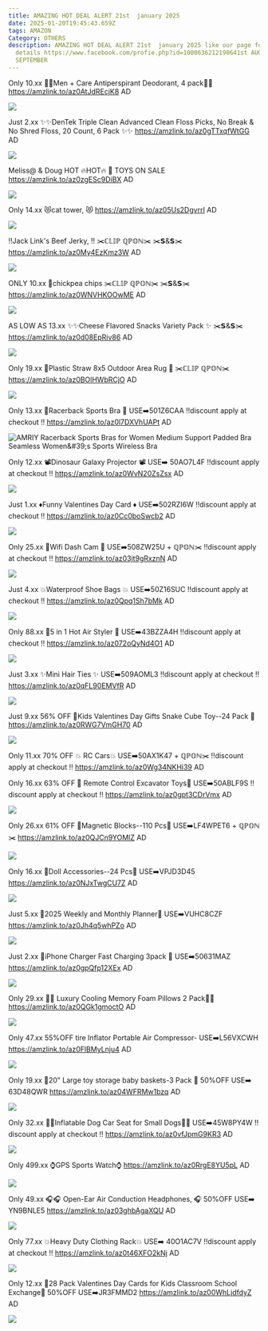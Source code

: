 ```yaml
---
title: AMAZING HOT DEAL ALERT 21st  january 2025
date: 2025-01-20T19:45:43.659Z
tags: AMAZON
Category: OTHERS
description: AMAZING HOT DEAL ALERT 21st  january 2025 like our page for more
  details https://www.facebook.com/profie.php?id=1000636212198641st AUGUST9th
  SEPTEMBER
---
```

Only 10.xx
💙💙Men + Care Antiperspirant Deodorant, 4 pack💙💙
https://amzlink.to/az0AtJdREcjK8
AD

<!--StartFragment-->

![](https://m.media-amazon.com/images/I/81d5iMCLxnL._SL1500_.jpg)

<!--EndFragment-->

Just 2.xx
✨✨DenTek Triple Clean Advanced Clean Floss Picks, No Break & No Shred Floss, 20 Count, 6 Pack ✨✨
https://amzlink.to/az0gTTxqfWtGG
AD

<!--StartFragment-->

![](https://m.media-amazon.com/images/I/71wwwuGBWdL._SL1500_.jpg)

<!--EndFragment-->

Meliss@ & Doug 
HOT 🔥HOT🔥
💝 TOYS ON SALE
https://amzlink.to/az0zgESc9DiBX
AD

<!--StartFragment-->

![](https://m.media-amazon.com/images/I/71IRT6sig-L._AC_SL1500_.jpg)

<!--EndFragment-->

Only 14.xx
😻cat tower, 😻
https://amzlink.to/az05Us2DgvrrI
AD

<!--StartFragment-->

![](https://m.media-amazon.com/images/I/71bXi-oz6eL._AC_SL1500_.jpg)

<!--EndFragment-->

‼️Jack Link's Beef Jerky, ‼️
✂️ℂ𝕃𝕀ℙ ℚℙ𝕆ℕ✂️
✂️𝗦&𝗦✂️
https://amzlink.to/az0My4EzKmz3W
AD

<!--StartFragment-->

![](https://m.media-amazon.com/images/I/71bXi-oz6eL._AC_SL1500_.jpg)

<!--EndFragment-->

ONLY 10.xx 
🛒chickpea chips
✂️ℂ𝕃𝕀ℙ ℚℙ𝕆ℕ✂️
✂️𝗦&𝗦✂️
https://amzlink.to/az0WNVHKOOwME
AD

<!--StartFragment-->

![](https://m.media-amazon.com/images/I/917Qs5KvzbL._SL1500_.jpg)

<!--EndFragment-->



AS LOW AS 13.xx
✨✨Cheese Flavored Snacks Variety Pack ✨
 ✂️𝗦&𝗦✂️
https://amzlink.to/az0d08EpRiv86
AD

<!--StartFragment-->

![](https://m.media-amazon.com/images/I/91sEdIwVVoL._SL1500_.jpg)

<!--EndFragment-->

Only 19.xx
🎀Plastic Straw 8x5 Outdoor Area 
Rug 🎀
✂️ℂ𝕃𝕀ℙ ℚℙ𝕆ℕ✂️
https://amzlink.to/az0BOlHWbRCjO
AD

<!--StartFragment-->

![](https://m.media-amazon.com/images/I/91iHqVNLdsL._AC_SL1500_.jpg)

<!--EndFragment-->

Only 13.xx
💞Racerback Sports Bra 💞 USE➡️501Z6CAA
‼️discount apply at checkout ‼️
https://amzlink.to/az0l7DXVhUAPt
AD

<!--StartFragment-->

![AMRIY Racerback Sports Bras for Women Medium Support Padded Bra Seamless Women\&#39;s Sports Wireless Bra](https://m.media-amazon.com/images/I/71iFE4qT25L._AC_SX679_.jpg)

<!--EndFragment-->

Only 12.xx
📽️Dinosaur Galaxy Projector 📽️ 
USE➡️ 50AO7L4F
‼️discount apply at checkout ‼️
https://amzlink.to/az0WvN20ZsZsx
AD

<!--StartFragment-->

![](https://m.media-amazon.com/images/I/81si70cqMsL._AC_SL1500_.jpg)

<!--EndFragment-->

Just 1.xx
♦️Funny Valentines Day Card ♦️ USE➡️502RZI6W
‼️discount apply at checkout ‼️
https://amzlink.to/az0Cc0boSwcb2
AD

<!--StartFragment-->

![](https://m.media-amazon.com/images/I/71Prg4TsxHL._AC_SL1500_.jpg)

<!--EndFragment-->

Only 25.xx
 📸Wifi Dash Cam 📸
USE➡️508ZW25U + ℚℙ𝕆ℕ✂️
‼️discount apply at checkout ‼️
https://amzlink.to/az03jt9gRxznN
AD

<!--StartFragment-->

![](https://m.media-amazon.com/images/I/71NxDon+2BL._AC_SL1500_.jpg)

<!--EndFragment-->

Just 4.xx
💥Waterproof Shoe Bags 💥 USE➡️50Z16SUC
‼️discount apply at checkout ‼️
https://amzlink.to/az0Qpq1Sh7bMk
AD

<!--StartFragment-->

![](https://m.media-amazon.com/images/I/71oB3henmhL._AC_SL1500_.jpg)

<!--EndFragment-->

Only 88.xx
🌸5 in 1 Hot Air Styler 🌸
USE➡️43BZZA4H
‼️discount apply at checkout ‼️
https://amzlink.to/az072oQyNd4O1
AD

<!--StartFragment-->

![](https://m.media-amazon.com/images/I/71POiO0i96L._SL1500_.jpg)

<!--EndFragment-->

Just 3.xx
✨Mini Hair Ties ✨
USE➡️509AOML3
‼️discount apply at checkout ‼️
https://amzlink.to/az0qFL90EMVfR
AD

<!--StartFragment-->

![](https://m.media-amazon.com/images/I/81ccl4hE++L._SL1500_.jpg)

<!--EndFragment-->

Just 9.xx
56% OFF 
💞Kids Valentines Day Gifts Snake Cube Toy--24 Pack 💞
https://amzlink.to/az0RWG7VmGH70
AD

<!--StartFragment-->

![](https://m.media-amazon.com/images/I/81DrFVR4c7L._AC_SL1500_.jpg)

<!--EndFragment-->

Only 11.xx
70% OFF
💥 RC Cars💥
USE➡️50AX1K47 + ℚℙ𝕆ℕ✂️
‼️discount apply at checkout ‼️
 https://amzlink.to/az0Wg34NKHi39
AD

Only 16.xx
63% OFF
🚖 Remote Control Excavator Toys🚖
USE➡️50ABLF9S
‼️discount apply at checkout ‼️
 https://amzlink.to/az0gpt3CDrVmx
AD

<!--StartFragment-->

![](https://m.media-amazon.com/images/I/71iCZD2apML._AC_SL1500_.jpg)

<!--EndFragment-->

Only 26.xx
61% OFF
 🌸Magnetic Blocks--110 Pcs🌸
USE➡️LF4WPET6 + ℚℙ𝕆ℕ✂️
 https://amzlink.to/az0QJCn9YOMlZ
AD

<!--StartFragment-->

![](https://m.media-amazon.com/images/I/81rHsp88MPL._AC_SL1500_.jpg)

<!--EndFragment-->

Only 16.xx
💞Doll Accessories--24 Pcs💞
USE➡️VPJD3D45 
https://amzlink.to/az0NJxTwgCU7Z
AD

<!--StartFragment-->

![](https://m.media-amazon.com/images/I/71dyv+VD6qL._AC_SL1500_.jpg)

<!--EndFragment-->

Just 5.xx
🌟2025 Weekly and Monthly Planner🌟
USE➡️VUHC8CZF
https://amzlink.to/az0Jh4q5whPZo
AD

<!--StartFragment-->

![](https://m.media-amazon.com/images/I/810ywyaVI1L._AC_SL1500_.jpg)

<!--EndFragment-->

Just 2.xx
🔌iPhone Charger Fast Charging 
3pack 🔌
USE➡️50631MAZ
https://amzlink.to/az0gpQfp12XEx
AD

<!--StartFragment-->

![](https://m.media-amazon.com/images/I/71bHXEzFkEL._SL1500_.jpg)

<!--EndFragment-->

Only 29.xx
🎀🎀 Luxury Cooling Memory Foam Pillows 2 Pack🎀🎀\
https://amzlink.to/az0QGk1gmoctO
AD

<!--StartFragment-->

![](https://m.media-amazon.com/images/I/71Owj61EWwL._AC_SL1280_.jpg)

<!--EndFragment-->

Only 47.xx
55%OFF
 tire Inflator Portable Air Compressor-
USE➡️L56VXCWH
https://amzlink.to/az0FlBMyLnju4
AD

<!--StartFragment-->

![](https://m.media-amazon.com/images/I/717mGJu0-WL._AC_SL1500_.jpg)

<!--EndFragment-->

Only 19.xx
💞20" Large toy storage baby baskets-3 Pack 💞
50%OFF
USE➡️ 63D48QWR
https://amzlink.to/az04WFRMw1bzq
AD

<!--StartFragment-->

![](https://m.media-amazon.com/images/I/81htGVBBaLL._AC_SL1500_.jpg)

<!--EndFragment-->

Only 32.xx
🐶🐶Inflatable Dog Car Seat for Small Dogs🐶🐶
USE➡️45W8PY4W
‼️discount apply at checkout ‼️
https://amzlink.to/az0vfJpmG9KR3
AD

<!--StartFragment-->

![](https://m.media-amazon.com/images/I/81VOF1D+zVL._AC_SL1500_.jpg)

<!--EndFragment-->

Only 499.xx
⌚GPS Sports Watch⌚
https://amzlink.to/az0RrgE8YU5pL
AD

<!--StartFragment-->

![](https://m.media-amazon.com/images/I/71ejASC5CdL._AC_SL1500_.jpg)

<!--EndFragment-->

Only 49.xx
🎧🎧 Open-Ear Air Conduction Headphones, 🎧
50%OFF
USE➡️ YN9BNLE5
https://amzlink.to/az03ghbAgaXQU
AD

<!--StartFragment-->

![](https://m.media-amazon.com/images/I/61C-k-hOw4L._AC_SL1500_.jpg)

<!--EndFragment-->

Only 77.xx
💥Heavy Duty Clothing Rack💥
USE➡️ 40O1AC7V
‼️discount apply at checkout ‼️
https://amzlink.to/az0t46XFO2kNj
AD

<!--StartFragment-->

![](https://m.media-amazon.com/images/I/918h92Zjv1L._AC_SL1500_.jpg)

<!--EndFragment-->

Only 12.xx
 💞28 Pack Valentines Day Cards for Kids Classroom School Exchange💞
50%OFF
USE➡️JR3FMMD2
https://amzlink.to/az00WhLjdfdyZ
AD

<!--StartFragment-->

![](https://m.media-amazon.com/images/I/91ugr7mGVqL._AC_SL1500_.jpg)

<!--EndFragment-->